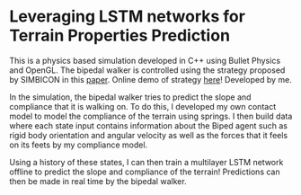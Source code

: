 # Leveraging LSTM networks for Terrain Properties Prediction
This is a physics based simulation developed in C++ using Bullet Physics and OpenGL. The bipedal walker is controlled using the strategy proposed by SIMBICON in this [paper](http://www.cs.ubc.ca/~van/papers/Simbicon.htm). Online demo of strategy [here](https://jchen114.github.io/SIMBICON-Web/)! Developed by me. 

In the simulation, the bipedal walker tries to predict the slope and compliance that it is walking on. 
To do this, I developed my own contact model to model the compliance of the terrain using springs.
I then build data where each state input contains information about the Biped agent such as rigid body orientation and angular velocity as well as the forces that it feels on its feets by my compliance model. 

Using a history of these states, I can then train a multilayer LSTM network offline to predict the slope and compliance of the terrain! Predictions can then be made in real time by the bipedal walker.

